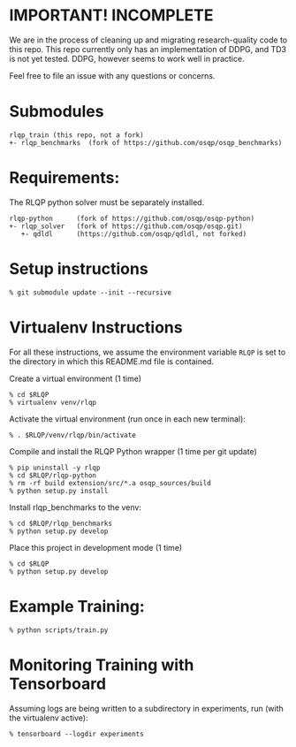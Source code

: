 # IMPORTANT! INCOMPLETE

We are in the process of cleaning up and migrating research-quality code to this repo.  This repo currently only has an implementation of DDPG, and TD3 is not yet tested.  DDPG, however seems to work well in practice.

Feel free to file an issue with any questions or concerns.

# Submodules

    rlqp_train (this repo, not a fork)
    +- rlqp_benchmarks  (fork of https://github.com/osqp/osqp_benchmarks)
    
# Requirements:

The RLQP python solver must be separately installed.

    rlqp-python      (fork of https://github.com/osqp/osqp-python)
    +- rlqp_solver   (fork of https://github.com/osqp/osqp.git)
       +- qdldl      (https://github.com/osqp/qdldl, not forked)

# Setup instructions

    % git submodule update --init --recursive


# Virtualenv Instructions

For all these instructions, we assume the environment variable `RLQP` is set to the directory in which this README.md file is contained.

Create a virtual environment (1 time)

    % cd $RLQP
    % virtualenv venv/rlqp

Activate the virtual environment (run once in each new terminal):

    % . $RLQP/venv/rlqp/bin/activate

Compile and install the RLQP Python wrapper (1 time per git update)

    % pip uninstall -y rlqp
    % cd $RLQP/rlqp-python
    % rm -rf build extension/src/*.a osqp_sources/build
    % python setup.py install

Install rlqp_benchmarks to the venv:

    % cd $RLQP/rlqp_benchmarks
    % python setup.py develop

Place this project in development mode (1 time)

    % cd $RLQP
    % python setup.py develop

# Example Training:

    % python scripts/train.py

# Monitoring Training with Tensorboard

Assuming logs are being written to a subdirectory in experiments, run (with the virtualenv active):

    % tensorboard --logdir experiments
